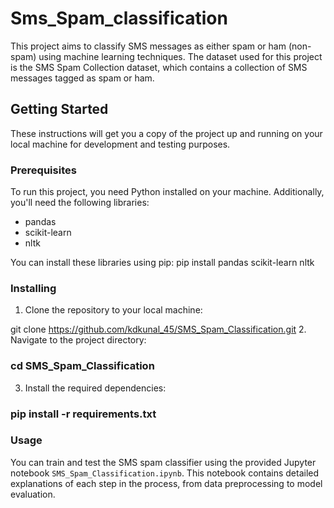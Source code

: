 # Sms_Spam_classification



This project aims to classify SMS messages as either spam or ham (non-spam) using machine learning techniques. The dataset used for this project is the SMS Spam Collection dataset, which contains a collection of SMS messages tagged as spam or ham.

## Getting Started

These instructions will get you a copy of the project up and running on your local machine for development and testing purposes.

### Prerequisites

To run this project, you need Python installed on your machine. Additionally, you'll need the following libraries:

- pandas
- scikit-learn
- nltk

You can install these libraries using pip: pip install pandas scikit-learn nltk

### Installing

1. Clone the repository to your local machine:

git clone https://github.com/kdkunal_45/SMS_Spam_Classification.git
2. Navigate to the project directory:

### cd SMS_Spam_Classification

3. Install the required dependencies:
### pip install -r requirements.txt


### Usage

You can train and test the SMS spam classifier using the provided Jupyter notebook `SMS_Spam_Classification.ipynb`. This notebook contains detailed explanations of each step in the process, from data preprocessing to model evaluation.











